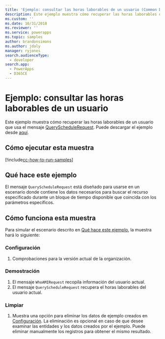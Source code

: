 ```yaml
---
title: 'Ejemplo: consultar las horas laborables de un usuario (Common Data Service) | Microsoft Docs'
description: Este ejemplo muestra cómo recuperar las horas laborables de un usuario
ms.custom: ''
ms.date: 10/31/2018
ms.reviewer: ''
ms.service: powerapps
ms.topic: samples
author: brandonsimons
ms.author: jdaly
manager: ryjones
search.audienceType:
  - developer
search.app:
  - PowerApps
  - D365CE
---
```

# <a name="sample-query-the-working-hours-of-a-user"></a>Ejemplo: consultar las horas laborables de un usuario

<!-- https://docs.microsoft.com/dynamics365/customer-engagement/developer/sample-query-working-hours-user -->

Este ejemplo muestra cómo recuperar las horas laborables de un usuario que usa el mensaje [QueryScheduleRequest](https://docs.microsoft.com/dotnet/api/microsoft.crm.sdk.messages.queryschedulerequest?view=dynamics-general-ce-9). Puede descargar el ejemplo desde [aquí](https://github.com/Microsoft/PowerApps-Samples/tree/master/cds/orgsvc/C%23/QueryWorkingHours
).

## <a name="how-to-run-this-sample"></a>Cómo ejecutar esta muestra

[!include[cc-how-to-run-samples](../../includes/cc-how-to-run-samples.md)]

## <a name="what-this-sample-does"></a>Qué hace este ejemplo

El mensaje `QueryScheduleRequest` está diseñado para usarse en un escenario donde contiene los datos necesarios para buscar el recurso especificado durante un bloque de tiempo disponible que coincida con los parámetros específicos.

## <a name="how-this-sample-works"></a>Cómo funciona esta muestra

Para simular el escenario descrito en [Qué hace este ejemplo](#what-this-sample-does), la muestra hará lo siguiente:

### <a name="setup"></a>Configuración

1. Comprobaciones para la versión actual de la organización.

### <a name="demonstrate"></a>Demostración

1. El mensaje `WhoAMIRequest` recopila información del usuario actual.
2. El mensaje `QueryScheduleRequest` recupera el horas laborables del usuario actual.

### <a name="clean-up"></a>Limpiar

1. Muestra una opción para eliminar los datos de ejemplo creados en [Configuración](#setup).
    La eliminación es opcional en caso de que desee examinar las entidades y los datos creados por el ejemplo. Puede eliminar manualmente los registros para obtener el mismo resultado.
